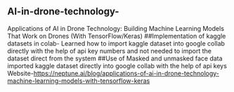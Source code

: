 ## AI-in-drone-technology-
Applications of AI in Drone Technology: Building Machine Learning Models That Work on Drones (With TensorFlow/Keras)
##Implementation of kaggle datasets in colab-
Learned how to import kaggle dataset into google collab directly with the help of api key numbers and not needed to import the dataset direct from the system 
##Use of Masked and unmasked face data
imported kaggle dataset directly into google collab with the help of api keys
Website-https://neptune.ai/blog/applications-of-ai-in-drone-technology-machine-learning-models-with-tensorflow-keras
